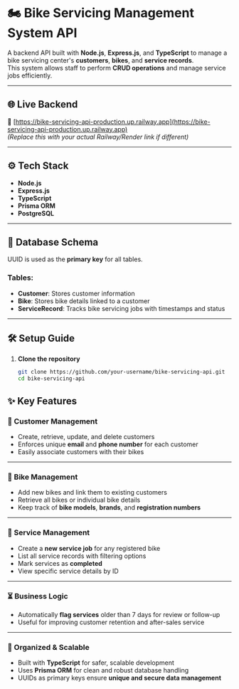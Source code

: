 # 🏍️ Bike Servicing Management System API

A backend API built with **Node.js**, **Express.js**, and **TypeScript** to manage a bike servicing center's **customers**, **bikes**, and **service records**.  
This system allows staff to perform **CRUD operations** and manage service jobs efficiently.

---

## 🌐 Live Backend

🔗 [https://bike-servicing-api-production.up.railway.app](https://bike-servicing-api-production.up.railway.app)  
_(Replace this with your actual Railway/Render link if different)_

---

## ⚙️ Tech Stack

- **Node.js**
- **Express.js**
- **TypeScript**
- **Prisma ORM**
- **PostgreSQL**

---

## 🧱 Database Schema

UUID is used as the **primary key** for all tables.

### Tables:

- **Customer**: Stores customer information
- **Bike**: Stores bike details linked to a customer
- **ServiceRecord**: Tracks bike servicing jobs with timestamps and status

---

## 🛠 Setup Guide

1. **Clone the repository**

   ```bash
   git clone https://github.com/your-username/bike-servicing-api.git
   cd bike-servicing-api

## ✨ Key Features

### 📁 Customer Management

- Create, retrieve, update, and delete customers
- Enforces unique **email** and **phone number** for each customer
- Easily associate customers with their bikes

---

### 🛵 Bike Management

- Add new bikes and link them to existing customers
- Retrieve all bikes or individual bike details
- Keep track of **bike models**, **brands**, and **registration numbers**

---

### 🔧 Service Management

- Create a **new service job** for any registered bike
- List all service records with filtering options
- Mark services as **completed**
- View specific service details by ID

---

### ⏳ Business Logic

- Automatically **flag services** older than 7 days for review or follow-up
- Useful for improving customer retention and after-sales service

---

### 🧾 Organized & Scalable

- Built with **TypeScript** for safer, scalable development
- Uses **Prisma ORM** for clean and robust database handling
- UUIDs as primary keys ensure **unique and secure data management**

